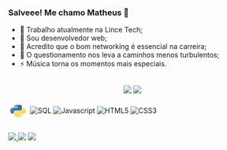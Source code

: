 ### Salveee! Me chamo Matheus 👋

- 🔭 Trabalho atualmente na Lince Tech;
- 🌱 Sou desenvolvedor web;
- 👯 Acredito que o bom networking é essencial na carreira;
- 🤔 O questionamento nos leva a caminhos menos turbulentos;
- ⚡ Música torna os momentos mais especiais.

##

<div align="center">
  <a href="https://github.com/MatheusPiske"></a>
  <img height="180em" src="https://github-readme-stats.vercel.app/api?username=MatheusPiske&theme=blue-green"/>
  <img height="180em" src="https://github-readme-stats.vercel.app/api/top-langs/?username=MatheusPiske&theme=blue-green"/>
</div>

<div style="display: inline_block"><br>
  <img align="center" alt="Python" height="30" width="40" src="https://raw.githubusercontent.com/devicons/devicon/master/icons/python/python-original.svg">
  <img align="center" alt="SQL" height="30" width="40" src="https://cdn.jsdelivr.net/gh/devicons/devicon/icons/mysql/mysql-original.svg" />
  <img align="center" alt="Javascript" height="30" width="40" src="https://cdn.jsdelivr.net/gh/devicons/devicon/icons/javascript/javascript-original.svg" />
  <img align="center" alt="HTML5" height="30" width="40" src="https://www.svgrepo.com/show/197982/html.svg" />
  <img align="center" alt="CSS3" height="30" width="40" src="https://www.svgrepo.com/show/373535/css.svg" />
</div>
    
 ##
 
<div> 
  <a href="https://discord.com/" target="_blank"><img src="https://img.shields.io/badge/Discord-7289DA?style=for-the-badge&logo=discord&logoColor=white" target="_blank"   </a> 
  <a href="https://www.linkedin.com/in/matheus-henrique-piske-de-araujo-835733223/" target="_blank"><img src="https://img.shields.io/badge/LinkedIn-0077B5?style=for-the-badge&logo=linkedin&logoColor=white" target="_blank"></a>
  <a href="https://open.spotify.com/user/fd602h7uuuknwzsllqmktszox" target="_blank"><img src="https://img.shields.io/badge/Spotify-1ED760?&style=for-the-badge&logo=spotify&logoColor=white" target="_blank"></a>
</div>
